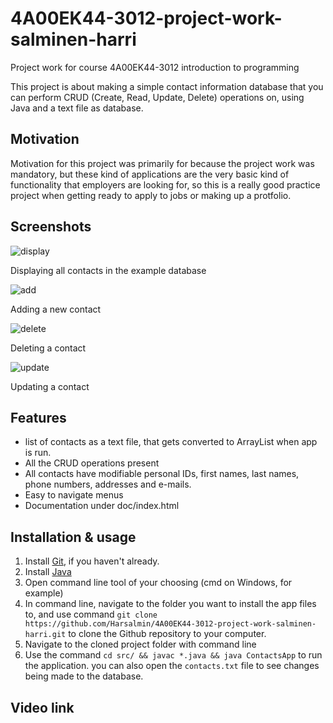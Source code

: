 # 4A00EK44-3012-project-work-salminen-harri
Project work for course 4A00EK44-3012 introduction to programming

This project is about making a simple contact information database that you 
can perform CRUD (Create, Read, Update, Delete) operations on, using Java and 
a text file as database.

## Motivation

Motivation for this project was primarily for because the project work was 
mandatory, but these kind of applications are the very basic kind of 
functionality that employers are looking for, so this is a really good 
practice project when getting ready to apply to jobs or making up a 
protfolio.

## Screenshots

![display](https://user-images.githubusercontent.com/94055386/208159667-c69d4f76-e7bc-4584-9382-5790db4f7b5f.png)

Displaying all contacts in the example database

![add](https://user-images.githubusercontent.com/94055386/208159816-2c27aef1-d58d-47ed-abe7-e427628956d9.png)

Adding a new contact

![delete](https://user-images.githubusercontent.com/94055386/208159863-c9fa1ca3-cb6c-49c6-9ad3-3af39032295a.png)

Deleting a contact

![update](https://user-images.githubusercontent.com/94055386/208159894-34b80cd6-2090-428a-bece-e5a0ccf6f528.png)

Updating a contact

## Features

- list of contacts as a text file, that gets converted to ArrayList when app
is run.
- All the CRUD operations present
- All contacts have modifiable personal IDs, first names, last names, phone 
numbers, addresses and e-mails.
- Easy to navigate menus
- Documentation under doc/index.html

## Installation & usage

1. Install [Git](https://git-scm.com/), if you haven't already.
2. Install [Java](https://adoptium.net/en-GB/temurin/releases/?version=17)
2. Open command line tool of your choosing (cmd on Windows, for example)
3. In command line, navigate to the folder you want to install the app files 
to, and use command 
`git clone https://github.com/Harsalmin/4A00EK44-3012-project-work-salminen-harri.git`
to clone the Github repository to your computer.
4. Navigate to the cloned project folder with command line
5. Use the command `cd src/ && javac *.java && java ContactsApp` to run the 
application. you can also open the `contacts.txt` file to see changes being 
made to the database.

## Video link
